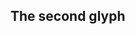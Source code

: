 ## The second glyph

<Item id="11"/>

<Page url="12" instructions="You're in luck, as once again your guidebook is helpful, stating that this glyph means 'macaw'. Remembering that your instructions from the texts were to put items back in their place, you scan the walls to find from where the stones fell." action="Continue" condition="11" />
